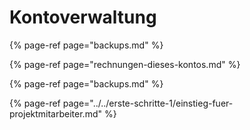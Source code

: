 # Kontoverwaltung

{% page-ref page="backups.md" %}

{% page-ref page="rechnungen-dieses-kontos.md" %}

{% page-ref page="backups.md" %}

{% page-ref page="../../erste-schritte-1/einstieg-fuer-projektmitarbeiter.md" %}



